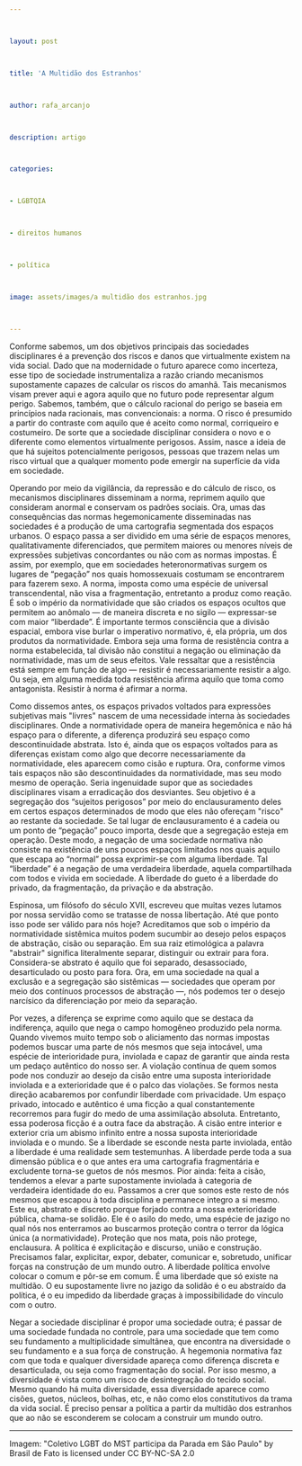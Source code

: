 ```yaml
---



layout: post



title: 'A Multidão dos Estranhos'



author: rafa_arcanjo



description: artigo



categories:



- LGBTQIA



- direitos humanos



- política



image: assets/images/a multidão dos estranhos.jpg



---
```



Conforme sabemos, um dos objetivos principais das sociedades disciplinares é a prevenção dos riscos e danos que virtualmente existem na vida social. Dado que na modernidade o futuro aparece como incerteza, esse tipo de sociedade instrumentaliza a razão criando mecanismos supostamente capazes de calcular os riscos do amanhã. Tais mecanismos visam prever aqui e agora aquilo que no futuro pode representar algum perigo. Sabemos, também, que o cálculo racional do perigo se baseia em princípios nada racionais, mas convencionais: a norma. O risco é presumido a partir do contraste com aquilo que é aceito como normal, corriqueiro e costumeiro. De sorte que a sociedade disciplinar considera o novo e o diferente como elementos virtualmente perigosos. Assim, nasce a ideia de que há sujeitos potencialmente perigosos, pessoas que trazem nelas um risco virtual que a qualquer momento pode emergir na superfície da vida em sociedade.

Operando por meio da vigilância, da repressão e do cálculo de risco, os mecanismos disciplinares disseminam a norma, reprimem aquilo que consideram anormal e conservam os padrões sociais. Ora, umas das consequências das normas hegemonicamente disseminadas nas sociedades é a produção de uma cartografia segmentada dos espaços urbanos. O espaço passa a ser dividido em uma série de espaços menores, qualitativamente diferenciados, que permitem maiores ou menores níveis de expressões subjetivas concordantes ou não com as normas impostas. É assim, por exemplo, que em sociedades heteronormativas surgem os lugares de “pegação” nos quais homossexuais costumam se encontrarem para fazerem sexo. A norma, imposta como uma espécie de universal transcendental, não visa a fragmentação, entretanto a produz como reação. É sob o império da normatividade que são criados os espaços ocultos que permitem ao anômalo — de maneira discreta e no sigilo — expressar-se com maior “liberdade”. É importante termos consciência que a divisão espacial, embora vise burlar o imperativo normativo, é, ela própria, um dos produtos da normatividade. Embora seja uma forma de resistência contra a norma estabelecida, tal divisão não constitui a negação ou eliminação da normatividade, mas um de seus efeitos. Vale ressaltar que a resistência está sempre em função de algo — resistir é necessariamente resistir a algo. Ou seja, em alguma medida toda resistência afirma aquilo que toma como antagonista. Resistir à norma é afirmar a norma.

Como dissemos antes, os espaços privados voltados para expressões subjetivas mais "livres" nascem de uma necessidade interna às sociedades disciplinares. Onde a normatividade opera de maneira hegemônica e não há espaço para o diferente, a diferença produzirá seu espaço como descontinuidade abstrata. Isto é, ainda que os espaços voltados para as diferenças existam como algo que decorre necessariamente da normatividade, eles aparecem como cisão e ruptura. Ora, conforme vimos tais espaços não são descontinuidades da normatividade, mas seu modo mesmo de operação. Seria ingenuidade supor que as sociedades disciplinares visam a erradicação dos desviantes. Seu objetivo é a segregação dos “sujeitos perigosos” por meio do enclausuramento deles em certos espaços determinados de modo que eles não ofereçam "risco" ao restante da sociedade. Se tal lugar de enclausuramento é a cadeia ou um ponto de “pegação” pouco importa, desde que a segregação esteja em operação. Deste modo, a negação de uma sociedade normativa não consiste na existência de uns poucos espaços limitados nos quais aquilo que escapa ao “normal” possa exprimir-se com alguma liberdade. Tal “liberdade” é a negação de uma verdadeira liberdade, aquela compartilhada com todos e vivida em sociedade. A liberdade do gueto é a liberdade do privado, da fragmentação, da privação e da abstração.

Espinosa, um filósofo do século XVII, escreveu que muitas vezes lutamos por nossa servidão como se tratasse de nossa libertação. Até que ponto isso pode ser válido para nós hoje? Acreditamos que sob o império da normatividade sistêmica muitos podem sucumbir ao desejo pelos espaços de abstração, cisão ou separação. Em sua raiz etimológica a palavra "abstrair" significa literalmente separar, distinguir ou extrair para fora. Considera-se abstrato é aquilo que foi separado, desassociado, desarticulado ou posto para fora. Ora, em uma sociedade na qual a exclusão e a segregação são sistêmicas — sociedades que operam por meio dos contínuos processos de abstração —, nós podemos ter o desejo narcísico da diferenciação por meio da separação.

Por vezes, a diferença se exprime como aquilo que se destaca da indiferença, aquilo que nega o campo homogêneo produzido pela norma. Quando vivemos muito tempo sob o aliciamento das normas impostas podemos buscar uma parte de nós mesmos que seja intocável, uma espécie de interioridade pura, inviolada e capaz de garantir que ainda resta um pedaço autêntico do nosso ser. A violação contínua de quem somos pode nos conduzir ao desejo da cisão entre uma suposta interioridade inviolada e a exterioridade que é o palco das violações. Se formos nesta direção acabaremos por confundir liberdade com privacidade. Um espaço privado, intocado e autêntico é uma ficção a qual constantemente recorremos para fugir do medo de uma assimilação absoluta. Entretanto, essa poderosa ficção é a outra face da abstração. A cisão entre interior e exterior cria um abismo infinito entre a nossa suposta interioridade inviolada e o mundo. Se a liberdade se esconde nesta parte inviolada, então a liberdade é uma realidade sem testemunhas. A liberdade perde toda a sua dimensão pública e o que antes era uma cartografia fragmentária e excludente torna-se guetos de nós mesmos. Pior ainda: feita a cisão, tendemos a elevar a parte supostamente inviolada à categoria de verdadeira identidade do eu. Passamos a crer que somos este resto de nós mesmos que escapou à toda disciplina e permanece integro a si mesmo. Este eu, abstrato e discreto porque forjado contra a nossa exterioridade pública, chama-se solidão. Ele é o asilo do medo, uma espécie de jazigo no qual nós nos enterramos ao buscarmos proteção contra o terror da lógica única (a normatividade). Proteção que nos mata, pois não protege, enclausura. A política é explicitação e discurso, união e construção. Precisamos falar, explicitar, expor, debater, comunicar e, sobretudo, unificar forças na construção de um mundo outro. A liberdade política envolve colocar o comum e pôr-se em comum. É uma liberdade que só existe na multidão. O eu supostamente livre no jazigo da solidão é o eu abstraído da política, é o eu impedido da liberdade graças à impossibilidade do vínculo com o outro.

Negar a sociedade disciplinar é propor uma sociedade outra; é passar de uma sociedade fundada no controle, para uma sociedade que tem como seu fundamento a multiplicidade simultânea, que encontra na diversidade o seu fundamento e a sua força de construção. A hegemonia normativa faz com que toda e qualquer diversidade apareça como diferença discreta e desarticulada, ou seja como fragmentação do social. Por isso mesmo, a diversidade é vista como um risco de desintegração do tecido social. Mesmo quando há muita diversidade, essa diversidade aparece como cisões, guetos, núcleos, bolhas, etc, e não como elos constitutivos da trama da vida social. É preciso pensar a política a partir da multidão dos estranhos que ao não se esconderem se colocam a construir um mundo outro. 

---



Imagem: "Coletivo LGBT do MST participa da Parada em São Paulo" by Brasil de Fato is licensed under CC BY-NC-SA 2.0 
